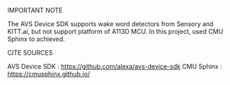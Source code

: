 IMPORTANT NOTE

The AVS Device SDK supports wake word detectors from Sensory and KITT.ai, but not support platform of A113D MCU. 
In this project, used CMU Sphinx to achieved.


CITE SOURCES

AVS Device SDK : https://github.com/alexa/avs-device-sdk
CMU Sphinx : https://cmusphinx.github.io/